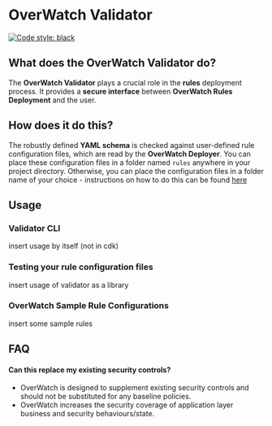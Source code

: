 # OverWatch Validator

[![Code style: black](https://img.shields.io/badge/code%20style-black-000000.svg)](https://github.com/psf/black)

## What does the OverWatch Validator do?
The **OverWatch Validator** plays a crucial role in the **rules** deployment process. It provides a **secure interface** between **OverWatch Rules Deployment** and the user. 

## How does it do this? 
The robustly defined **YAML schema** is checked against user-defined rule configuration files, which are read by the **OverWatch Deployer**. You can place these configuration files in a folder named `rules` anywhere in your project directory. Otherwise, you can place the configuration files in a folder name of your choice - instructions on how to do this can be found [here](ow-pipeline-cdk#cdk-deploy-parameters)

## Usage
### Validator CLI
insert usage by itself (not in cdk)

### Testing your rule configuration files 
insert usage of validator as a library 

### OverWatch Sample Rule Configurations 
insert some sample rules 

## FAQ
#### Can this replace my existing security controls?
* OverWatch is designed to supplement existing security controls and should not be substituted for any baseline policies.
* OverWatch increases the security coverage of application layer business and security behaviours/state.
